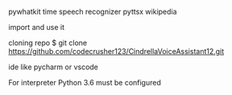pywhatkit
time
speech recognizer
pyttsx
wikipedia 

import and use it


cloning repo
$ git clone https://github.com/codecrusher123/CindrellaVoiceAssistant12.git

ide like pycharm or vscode

For interpreter
Python 3.6 must be configured
